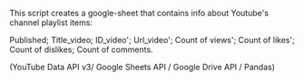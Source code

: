 This script creates a google-sheet that contains info about Youtube's channel playlist items: 

Published;
Title_video;
ID_video';
Url_video';
Count of views';
Count of likes';
Count of dislikes;
Count of comments.

(YouTube Data API v3/ Google Sheets API / Google Drive API / Pandas)
